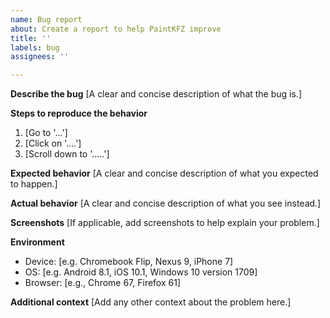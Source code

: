 ```yaml
---
name: Bug report
about: Create a report to help PaintKFZ improve
title: ''
labels: bug
assignees: ''

---
```


**Describe the bug**
[A clear and concise description of what the bug is.]

**Steps to reproduce the behavior**
1. [Go to '...']
2. [Click on '....']
3. [Scroll down to '.....']

**Expected behavior**
[A clear and concise description of what you expected to happen.]

**Actual behavior**
[A clear and concise description of what you see instead.]

**Screenshots**
[If applicable, add screenshots to help explain your problem.]

**Environment**
 - Device: [e.g. Chromebook Flip, Nexus 9, iPhone 7]
 - OS: [e.g. Android 8.1, iOS 10.1, Windows 10 version 1709]
 - Browser: [e.g., Chrome 67, Firefox 61]

**Additional context**
[Add any other context about the problem here.]
